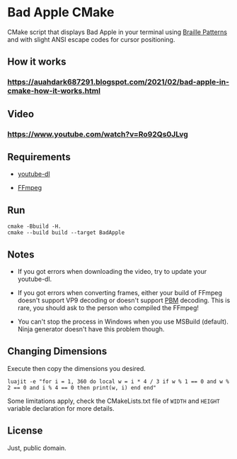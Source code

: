 Bad Apple CMake
=====

CMake script that displays Bad Apple in your terminal using [Braille Patterns](https://en.wikipedia.org/wiki/Braille_Patterns) and with slight ANSI escape codes for cursor positioning.

How it works
-----

### https://auahdark687291.blogspot.com/2021/02/bad-apple-in-cmake-how-it-works.html

Video
-----

### https://www.youtube.com/watch?v=Ro92Qs0JLvg

Requirements
-----

* [youtube-dl](https://github.com/ytdl-org/youtube-dl)

* [FFmpeg](https://www.ffmpeg.org/)

Run
-----

```
cmake -Bbuild -H.
cmake --build build --target BadApple
```

Notes
-----

* If you got errors when downloading the video, try to update your youtube-dl.

* If you got errors when converting frames, either your build of FFmpeg doesn't support VP9 decoding or doesn't support [PBM](https://en.wikipedia.org/wiki/Netpbm#PBM_example) decoding. This is rare, you should ask to the person who compiled the FFmpeg!

* You can't stop the process in Windows when you use MSBuild (default). Ninja generator doesn't have this problem though.

Changing Dimensions
-----

Execute then copy the dimensions you desired.

```
luajit -e "for i = 1, 360 do local w = i * 4 / 3 if w % 1 == 0 and w % 2 == 0 and i % 4 == 0 then print(w, i) end end"
```

Some limitations apply, check the CMakeLists.txt file of `WIDTH` and `HEIGHT` variable declaration for more details.

License
-----

Just, public domain.
